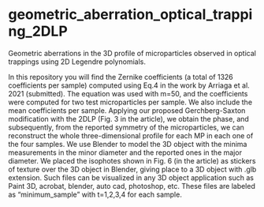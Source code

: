 # geometric_aberration_optical_trapping_2DLP
Geometric aberrations in the 3D profile of microparticles observed in optical trappings using 2D Legendre polynomials.

In this repository you will find the Zernike coefficients (a total of 1326 coefficients per sample) computed using Eq.4 in the work by Arriaga et al. 2021 (submitted).  The equation was used with m=50, and the coefficients were computed for two test microparticles per sample. We also include the mean coefficients per sample.
Applying our proposed Gerchberg-Saxton modification with the 2DLP (Fig. 3 in the article), we obtain the phase, and subsequently, from the reported symmetry of the microparticles, we can reconstruct the whole three-dimensional profile for each MP in each one of the four samples.  We use Blender to model the 3D object with the minima measurements in the minor diameter and the reported ones in the major diameter.  We placed the isophotes shown in Fig. 6 (in the article) as stickers of texture over the 3D object in Blender, giving place to a 3D object with .glb extension.  Such files can be visualized in any 3D object application such as Paint 3D, acrobat, blender, auto cad, photoshop, etc. These files are labeled as “minimum_sample” with  t=1,2,3,4 for each sample.
